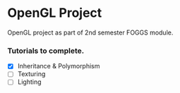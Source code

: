 # OpenGL Project

OpenGL project as part of 2nd semester FOGGS module.

### Tutorials to complete.
- [x] Inheritance & Polymorphism
- [ ] Texturing
- [ ] Lighting
